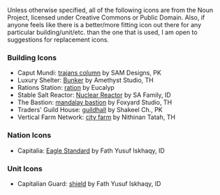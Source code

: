 Unless otherwise specified, all of the following icons are from the Noun Project, licensed under Creative Commons or Public Domain. Also, if anyone feels like there is a better/more fitting icon out there for any particular building/unit/etc. than the one that is used, I am open to suggestions for replacement icons.

### Building Icons
- Caput Mundi: [trajans column](https://thenounproject.com/icon/trajans-column-5692576/) by SAM Designs, PK
- Luxury Shelter: [Bunker](https://thenounproject.com/icon/bunker-4903395/) by Amethyst Studio, TH
- Rations Station: [ration](https://thenounproject.com/icon/ration-4899501/) by Eucalyp
- Stable Salt Reactor: [Nuclear Reactor](https://thenounproject.com/icon/nuclear-reactor-3420534/) by SA Family, ID
- The Bastion: [mandalay bastion](https://thenounproject.com/icon/mandalay-bastion-3862435/) by Foxyard Studio, TH
- Traders' Guild House: [guildhall](https://thenounproject.com/icon/guildhall-4974445/) by Shakeel Ch., PK
- Vertical Farm Network: [city farm](https://thenounproject.com/icon/city-farm-2240447/) by Nithinan Tatah, TH

### Nation Icons
- Capitalia: [Eagle Standard](https://thenounproject.com/icon/eagle-standard-7908679/) by Fath Yusuf Iskhaqy, ID

### Unit Icons
- Capitalian Guard: [shield](https://thenounproject.com/icon/shield-7908676/) by Fath Yusuf Iskhaqy, ID